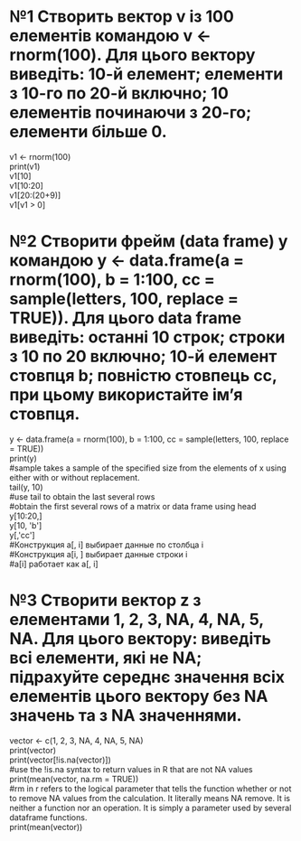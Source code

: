 # №1 Створить вектор v із 100 елементів командою v <- rnorm(100). Для цього вектору виведіть: 10-й елемент; елементи з 10-го по 20-й включно; 10 елементів починаючи з 20-го; елементи більше 0.   

v1 <- rnorm(100)   
print(v1)   
v1[10]   
v1[10:20]   
v1[20:(20+9)]   
v1[v1 > 0]   


# №2 Створити фрейм (data frame) y командою y <- data.frame(a = rnorm(100), b = 1:100, cc = sample(letters, 100, replace = TRUE)). Для цього data frame виведіть: останні 10 строк; строки з 10 по 20 включно; 10-й елемент стовпця b; повністю стовпець cc, при цьому використайте ім’я стовпця.   

y <- data.frame(a = rnorm(100), b = 1:100, cc = sample(letters, 100, replace = TRUE))   
print(y)   
#sample takes a sample of the specified size from the elements of x using either with or without replacement.   
tail(y, 10)   
#use tail to obtain the last several rows   
#obtain the first several rows of a matrix or data frame using head   
y[10:20,]   
y[10, 'b']   
y[,'cc']   
#Конструкция a[, i] выбирает данные по столбца i   
#Конструкция a[i, ] выбирает данные строки i   
#a[i] работает как a[, i]   


# №3 Створити вектор z з елементами 1, 2, 3, NA, 4, NA, 5, NA. Для цього вектору: виведіть всі елементи, які не NA; підрахуйте середнє значення всіх елементів цього вектору без NA значень та з NA значеннями.   


vector <- c(1, 2, 3, NA, 4, NA, 5, NA)   
print(vector)   
print(vector[!is.na(vector)])   
#use the !is.na syntax to return values in R that are not NA values   
print(mean(vector, na.rm = TRUE))   
#rm in r refers to the logical parameter that tells the function whether or not to remove NA values from the calculation. It literally means NA remove. It is neither a function nor an operation. It is simply a parameter used by several dataframe functions.   
print(mean(vector))   
